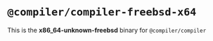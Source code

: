# `@compiler/compiler-freebsd-x64`

This is the **x86_64-unknown-freebsd** binary for `@compiler/compiler`
